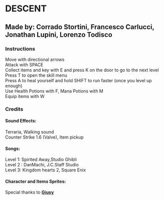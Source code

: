 # DESCENT

## Made by: Corrado Stortini, Francesco Carlucci, Jonathan Lupini, Lorenzo Todisco

### Instructions
Move with directional arrows  
Attack with SPACE  
Collect items and key with E and press K on the door to go to the next level  
Press T to open the skill menu  
Press A to heal yourself and hold SHIFT to run faster (once you level up enough)  
Use Health Potions with F, Mana Potions with M  
Equip items with W

### Credits 
#### Sound Effects:  
Terraria, Walking sound  
Counter Strike 1.6 (Valve), Item pickup  

#### Songs:  
Level 1: Spirited Away,Studio Ghibli  
Level 2 : DanMachi, J.C.Staff Studio  
Level 3: Kingdom hearts 2, Square Enix  

#### Character and Items Sprites:  
Special thanks to [**Giusy**](https://www.instagram.com/giusy.hri/)

